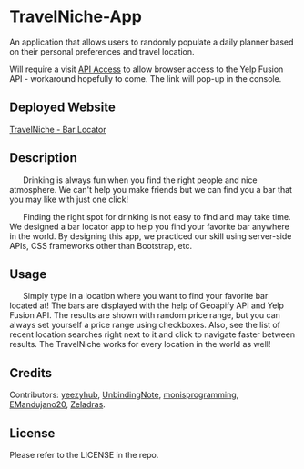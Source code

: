 # TravelNiche-App
An application that allows users to randomly populate a daily planner based on their personal preferences and travel location.

Will require a visit [API Access](cors-anywhere.herokuapp.com) to allow browser access to the Yelp Fusion API - workaround hopefully to come. The link will pop-up in the console.

## Deployed Website

[TravelNiche - Bar Locator](https://travelniche.github.io/TravelNiche-App/)

## Description

&nbsp;&nbsp;&nbsp;&nbsp;&nbsp;&nbsp;Drinking is always fun when you find the right people and nice atmosphere. We can't help you make friends but we can find you a bar that you may like with just one click! 

&nbsp;&nbsp;&nbsp;&nbsp;&nbsp;&nbsp;Finding the right spot for drinking is not easy to find and may take time. We designed a bar locator app to help you find your favorite bar anywhere in the world. By designing this app, we practiced our skill using server-side APIs, CSS frameworks other than Bootstrap, etc.

## Usage

&nbsp;&nbsp;&nbsp;&nbsp;&nbsp;&nbsp;Simply type in a location where you want to find your favorite bar located at! The bars are displayed with the help of Geoapify API and Yelp Fusion API. The results are shown with random price range, but you can always set yourself a price range using checkboxes. Also, see the list of recent location searches right next to it and click to navigate faster between results. The TravelNiche works for every location in the world as well!

## Credits

Contributors: 
[yeezyhub](https://github.com/yeezyhub), 
[UnbindingNote](https://github.com/UnbindingNote), 
[monisprogramming](https://github.com/monisprogramming), 
[EMandujano20](https://github.com/EMandujano20), 
[Zeladras](https://github.com/Zeladras).

## License

Please refer to the LICENSE in the repo.

